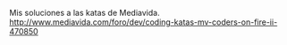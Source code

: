 Mis soluciones a las katas de Mediavida.
http://www.mediavida.com/foro/dev/coding-katas-mv-coders-on-fire-ii-470850